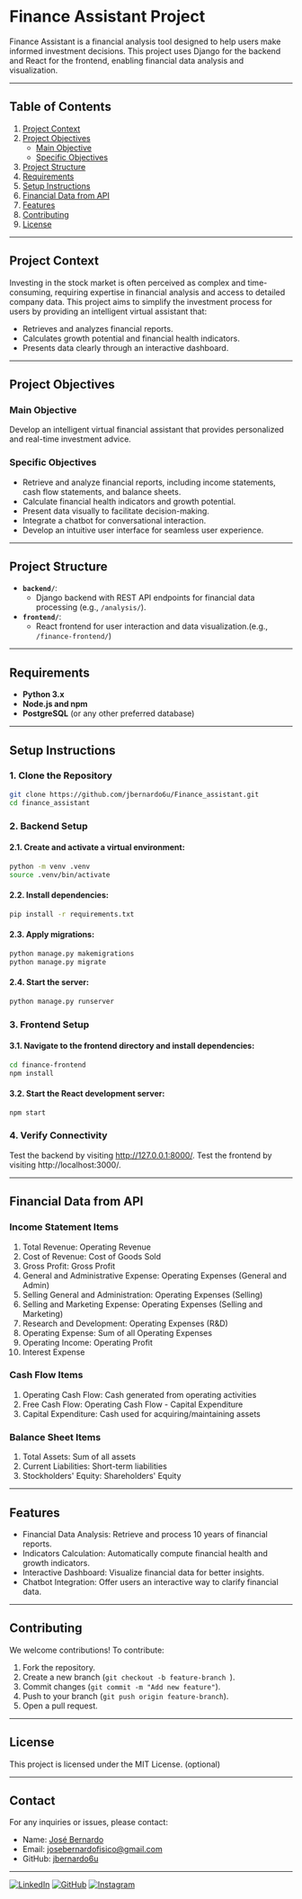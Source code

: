 # Finance Assistant Project

Finance Assistant is a financial analysis tool designed to help users make informed investment decisions. This project uses Django for the backend and React for the frontend, enabling financial data analysis and visualization.

---

## Table of Contents
1. [Project Context](#project-context)
2. [Project Objectives](#project-objectives)
   - [Main Objective](#main-objective)
   - [Specific Objectives](#specific-objectives)
3. [Project Structure](#project-structure)
4. [Requirements](#requirements)
5. [Setup Instructions](#setup-instructions)
6. [Financial Data from API](#financial-data-from-api)
7. [Features](#Features)
7. [Contributing](#Contributing)
8. [License](#License)

---

## Project Context

Investing in the stock market is often perceived as complex and time-consuming, requiring expertise in financial analysis and access to detailed company data. This project aims to simplify the investment process for users by providing an intelligent virtual assistant that:
- Retrieves and analyzes financial reports.
- Calculates growth potential and financial health indicators.
- Presents data clearly through an interactive dashboard.

---

## Project Objectives

### Main Objective
Develop an intelligent virtual financial assistant that provides personalized and real-time investment advice.

### Specific Objectives
- Retrieve and analyze financial reports, including income statements, cash flow statements, and balance sheets.
- Calculate financial health indicators and growth potential.
- Present data visually to facilitate decision-making.
- Integrate a chatbot for conversational interaction.
- Develop an intuitive user interface for seamless user experience.

---

## Project Structure
- **`backend/`**: 
  - Django backend with REST API endpoints for financial data processing (e.g., `/analysis/`).
- **`frontend/`**: 
  - React frontend for user interaction and data visualization.(e.g., `/finance-frontend/`)

---

## Requirements
- **Python 3.x**
- **Node.js and npm**
- **PostgreSQL** (or any other preferred database)

---

## Setup Instructions

### 1. Clone the Repository
```bash
git clone https://github.com/jbernardo6u/Finance_assistant.git
cd finance_assistant
```

### 2. Backend Setup
#### 2.1. Create and activate a virtual environment:
```bash
python -m venv .venv
source .venv/bin/activate
```
#### 2.2. Install dependencies:
```bash
pip install -r requirements.txt
```
#### 2.3. Apply migrations:
```bash
python manage.py makemigrations
python manage.py migrate
```
#### 2.4. Start the server:
```bash
python manage.py runserver
```
### 3. Frontend Setup
#### 3.1. Navigate to the frontend directory and install dependencies:
```bash
cd finance-frontend
npm install
```

#### 3.2. Start the React development server:
```bash
npm start
```

### 4. Verify Connectivity
Test the backend by visiting http://127.0.0.1:8000/.
Test the frontend by visiting http://localhost:3000/.

---

## Financial Data from API
### Income Statement Items
1. Total Revenue: Operating Revenue
2. Cost of Revenue: Cost of Goods Sold
3. Gross Profit: Gross Profit
4. General and Administrative Expense: Operating Expenses (General and Admin)
5. Selling General and Administration: Operating Expenses (Selling)
6. Selling and Marketing Expense: Operating Expenses (Selling and Marketing)
7. Research and Development: Operating Expenses (R&D)
8. Operating Expense: Sum of all Operating Expenses 
9. Operating Income: Operating Profit 
10. Interest Expense

### Cash Flow Items
1. Operating Cash Flow: Cash generated from operating activities 
2. Free Cash Flow: Operating Cash Flow - Capital Expenditure 
3. Capital Expenditure: Cash used for acquiring/maintaining assets

### Balance Sheet Items
1. Total Assets: Sum of all assets
2. Current Liabilities: Short-term liabilities
3. Stockholders' Equity: Shareholders' Equity
---
## Features
- Financial Data Analysis: Retrieve and process 10 years of financial reports.
- Indicators Calculation: Automatically compute financial health and growth indicators.
- Interactive Dashboard: Visualize financial data for better insights.
- Chatbot Integration: Offer users an interactive way to clarify financial data.
---
## Contributing
We welcome contributions! To contribute:

1. Fork the repository. 
2. Create a new branch (```git checkout -b feature-branch ```). 
3. Commit changes (``` git commit -m "Add new feature" ```). 
4. Push to your branch (``` git push origin feature-branch ```). 
5. Open a pull request.

---
## License
This project is licensed under the MIT License. (optional)

---
## Contact
For any inquiries or issues, please contact:
- Name: [José Bernardo](https://www.linkedin.com/in/jose-bernardo-research-engineer/)
- Email: [josebernardofisico@gmail.com](josebernardofisico@gmail.com)
- GitHub: [jbernardo6u](https://github.com/jbernardo6u)

---

[![LinkedIn](https://img.shields.io/badge/LinkedIn-Connect-blue?style=flat-square&logo=linkedin)](https://www.linkedin.com/in/jose-bernardo-research-engineer/) [![GitHub](https://img.shields.io/badge/GitHub-Profile-black?style=flat-square&logo=github)](https://github.com/jbernardo6u) [![Instagram](https://img.shields.io/badge/Instagram-Follow-pink?style=flat-square&logo=instagram)](https://www.instagram.com/jb_bantu/)
